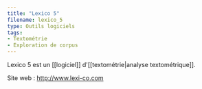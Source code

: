 ```yaml
---
title: "Lexico 5"
filename: lexico_5
type: Outils logiciels
tags:
- Textométrie
- Exploration de corpus
---
```


Lexico 5 est un [[logiciel]] d'[[textométrie|analyse textométrique]].

Site web : <http://www.lexi-co.com>

